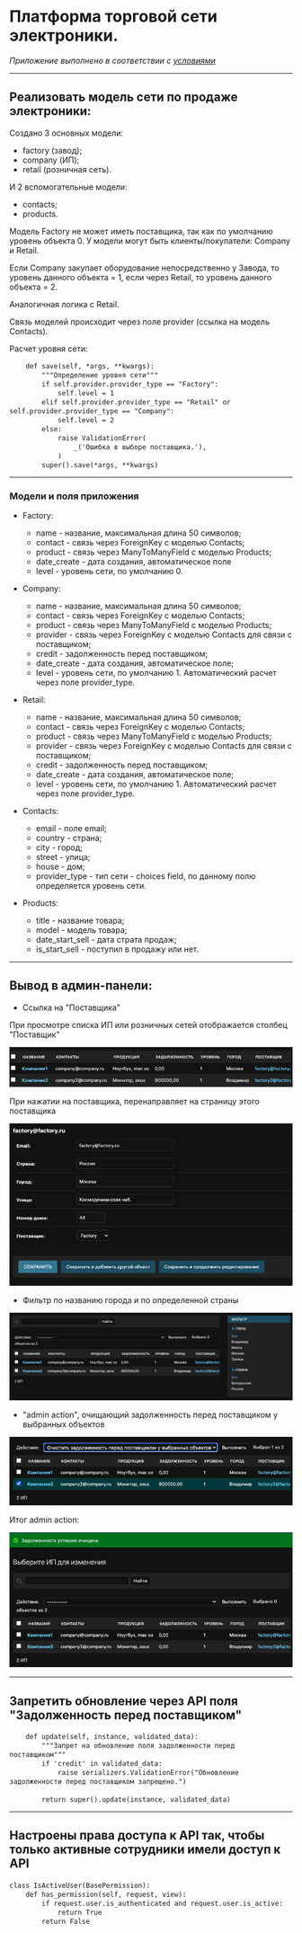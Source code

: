 # Платформа торговой сети электроники.

*Приложение выполнено в соответствии с [условиями](README_task.md)*

---

## Реализовать модель сети по продаже электроники:

Создано 3 основных модели:
- factory (завод);
- company (ИП);
- retail (розничная сеть).

И 2 вспомогательные модели:
- contacts;
- products.

Модель Factory не может иметь поставщика, так как по умолчанию уровень объекта 0.
У модели могут быть клиенты/покупатели: Company и Retail.

Если Company закупает оборудование непосредственно у Завода, то уровень данного объекта = 1,
если через Retail, то уровень данного объекта = 2.

Аналогичная логика с Retail.

Связь моделей происходит через поле provider (ссылка на модель Contacts).

Расчет уровня сети:
```
    def save(self, *args, **kwargs):
        """Определение уровня сети"""
        if self.provider.provider_type == "Factory":
            self.level = 1
        elif self.provider.provider_type == "Retail" or self.provider.provider_type == "Company":
            self.level = 2
        else:
            raise ValidationError(
                _('Ошибка в выборе поставщика.'),
            )
        super().save(*args, **kwargs)
```

---
### Модели и поля приложения

- Factory:
  - name - название, максимальная длина 50 символов;
  - contact - связь через ForeignKey с моделью Contacts;
  - product - связь через ManyToManyField с моделью Products;
  - date_create - дата создания, автоматическое поле
  - level - уровень сети, по умолчанию 0.

- Company:
  - name - название, максимальная длина 50 символов;
  - contact - связь через ForeignKey с моделью Contacts;
  - product - связь через ManyToManyField с моделью Products;
  - provider - связь через ForeignKey с моделью Contacts для связи с поставщиком;
  - credit - задолженность перед поставщиком;
  - date_create - дата создания, автоматическое поле;
  - level - уровень сети, по умолчанию 1. Автоматический расчет через поле provider_type.

- Retail:
  - name - название, максимальная длина 50 символов;
  - contact - связь через ForeignKey с моделью Contacts;
  - product - связь через ManyToManyField с моделью Products;
  - provider - связь через ForeignKey с моделью Contacts для связи с поставщиком;
  - credit - задолженность перед поставщиком;
  - date_create - дата создания, автоматическое поле;
  - level - уровень сети, по умолчанию 1. Автоматический расчет через поле provider_type.

- Contacts:
  - email - поле email;
  - country - страна;
  - city - город;
  - street - улица;
  - house - дом;
  - provider_type - тип сети - choices field, по данному полю определяется уровень сети.

- Products:
  - title - название товара;
  - model - модель товара;
  - date_start_sell - дата страта продаж;
  - is_start_sell - поступил в продажу или нет.

---

## Вывод в админ-панели:
- Ссылка на "Поставщика"

При просмотре списка ИП или розничных сетей отображается столбец "Поставщик"

![Django admin_list_company](staticfiles/readme_files/1.png)

При нажатии на поставщика, перенаправляет на страницу этого поставщика

![Django admin_provider](staticfiles/readme_files/2.png)

- Фильтр по названию города и по определенной страны

![Django admin_filter](staticfiles/readme_files/3.png)

- "admin action", очищающий задолженность перед поставщиком у выбранных объектов

![Django admin_action](staticfiles/readme_files/4.png)

Итог admin action:

![Django admin_action_result](staticfiles/readme_files/5.png)

---

## Запретить обновление через API поля "Задолженность перед поставщиком"

```
    def update(self, instance, validated_data):
        """Запрет на обновление поля задолженности перед поставщиком"""
        if 'credit' in validated_data:
            raise serializers.ValidationError("Обновление задолженности перед поставщиком запрещено.")

        return super().update(instance, validated_data)
```

---

## Настроены права доступа к API так, чтобы только активные сотрудники имели доступ к API

```
class IsActiveUser(BasePermission):
    def has_permission(self, request, view):
        if request.user.is_authenticated and request.user.is_active:
            return True
        return False
```


